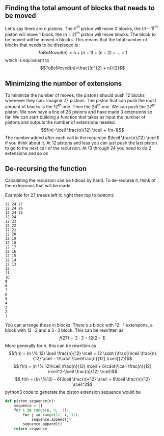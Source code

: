 ## Finding the total amount of blocks that needs to be moved

Let's say there are $n$ pistons. The $n^{th}$ piston will move $0$ blocks, the $(n-1)^{th}$ piston will move 1 block, the $(n-2)^{th}$ piston will move blocks. The block to be moved will be moved $n$ blocks. This means that the total number of blocks that needs to be displaced is : $$ToBeMoved(n)=n+(n-1)+(n-2)+ ... + 1$$
which is equivalent to $$ToBeMoved(n)=\frac{(n^{2} + n)}{2}$$
## Minimizing the number of extensions
To minimize the number of moves, the pistons should push 12 blocks whenever they can. Imagine $27$ pistons. The piston that can push the most amount of blocks is the $12^{th}$ one. Then the $24^{th}$ one. We can push the $27^{th}$ piston. We now have a line of $26$ pistons and have made $3$ extensions so far. We can start building a function that takes as input the number of pistons and outputs the number of extensions needed. $$f(n)=\lceil \frac{n}{12} \rceil + f(n-1)$$
The number added after each call in the recursion $\lceil \frac{n}{12} \rceil$ if you think about it. At $12$ pistons and less you can just push the last piston to go to the next call of the recursion. At $13$ through $24$ you need to do $2$ extensions and so on

## De-recursing the function
Calculating the recursion can be tidious by hand. To de-recurse it, think of the extensions that will be made.

Example for 27 (reads left to right then top to bottom):
```text
12 24 27
12 24 26
12 24 25
12 24
12 23
12 22
12 21
12 20
12 19
12 18
12 17
12 16
12 15
12 14
12 13
12
11
10
9
8
7
6
5
4
3
2
1
```

You can arrange these in blocks. There's a block with $12\cdot1$ extensions, a  block with $12 \cdot 2$ and a $3 \cdot 3$ block. This can be rewritten as $$f(27) = 3 \cdot 3 + 12(2 + 1)$$
More generally for $n$, this can be rewritten as $$f(n) = (n \% 12) \lceil \frac{n}{12} \rceil + 12 \cdot (\frac{(\lceil \frac{n}{12} \rceil - 1)\cdot \lceil\frac{n}{12} \rceil}{2})$$ $$ f(n) = (n \% 12)\lceil \frac{n}{12} \rceil + 6\cdot(\lceil \frac{n}{12} \rceil^2-\lceil \frac{n}{12} \rceil)$$
$$ f(n) = ((n \%12) - 6)\lceil \frac{n}{12} \rceil + 6\lceil \frac{n}{12} \rceil^2$$
python3 code to generate the piston extension sequence would be 
```python
def piston_sequence(n):
	sequence = []
	for i in range(n, 0, -1):
		for j in range(12, i, 12):
			sequence.append(j)
		sequence.append(i)
	return sequence
```
